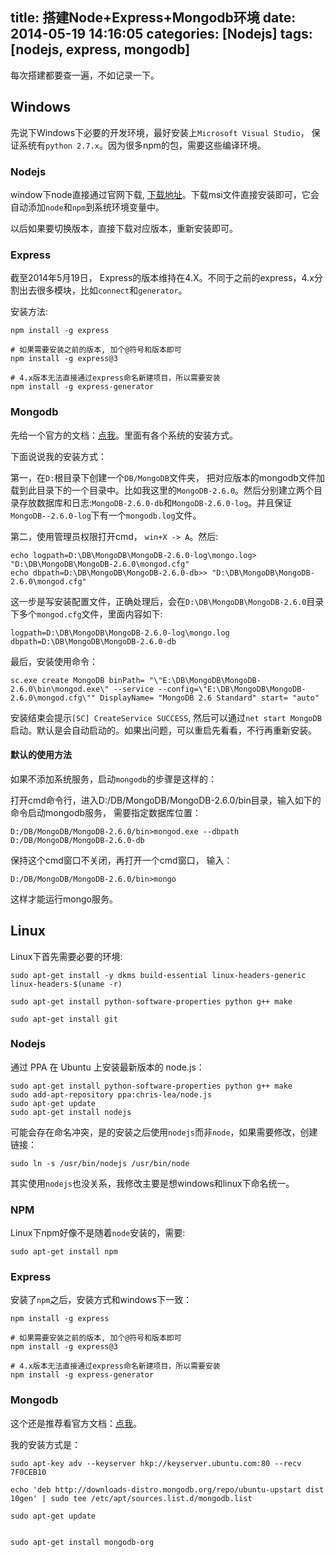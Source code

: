 title: 搭建Node+Express+Mongodb环境
date: 2014-05-19 14:16:05
categories: [Nodejs]
tags: [nodejs, express, mongodb]
---

每次搭建都要查一遍，不如记录一下。
<!--more-->

## Windows
先说下Windows下必要的开发环境，最好安装上`Microsoft Visual Studio`， 保证系统有`python 2.7.x`。因为很多npm的包，需要这些编译环境。

### Nodejs
window下node直接通过官网下载, [下载地址](http://nodejs.org/download/)。下载msi文件直接安装即可，它会自动添加`node`和`npm`到系统环境变量中。

以后如果要切换版本，直接下载对应版本，重新安装即可。

### Express
截至2014年5月19日， Express的版本维持在4.X。不同于之前的express，4.x分割出去很多模块，比如`connect`和`generator`。

安装方法:
```
npm install -g express

# 如果需要安装之前的版本, 加个@符号和版本即可
npm install -g express@3

# 4.x版本无法直接通过express命名新建项目，所以需要安装
npm install -g express-generator
```

### Mongodb
先给一个官方的文档：[点我](http://docs.mongodb.org/manual/)。里面有各个系统的安装方式。

下面说说我的安装方式：

第一，在`D:`根目录下创建一个`DB/MongoDB`文件夹， 把对应版本的mongodb文件加载到此目录下的一个目录中。比如我这里的`MongoDB-2.6.0`。然后分别建立两个目录存放数据库和日志:`MongoDB-2.6.0-db`和`MongoDB-2.6.0-log`。并且保证`MongoDB--2.6.0-log`下有一个`mongodb.log`文件。

第二，使用管理员权限打开cmd， `win+X -> A`。然后:
```
echo logpath=D:\DB\MongoDB\MongoDB-2.6.0-log\mongo.log> "D:\DB\MongoDB\MongoDB-2.6.0\mongod.cfg"
echo dbpath=D:\DB\MongoDB\MongoDB-2.6.0-db>> "D:\DB\MongoDB\MongoDB-2.6.0\mongod.cfg"
```

这一步是写安装配置文件，正确处理后，会在`D:\DB\MongoDB\MongoDB-2.6.0`目录下多个`mongod.cfg`文件，里面内容如下:
```
logpath=D:\DB\MongoDB\MongoDB-2.6.0-log\mongo.log
dbpath=D:\DB\MongoDB\MongoDB-2.6.0-db
```

最后，安装使用命令：
```
sc.exe create MongoDB binPath= "\"E:\DB\MongoDB\MongoDB-2.6.0\bin\mongod.exe\" --service --config=\"E:\DB\MongoDB\MongoDB-2.6.0\mongod.cfg\"" DisplayName= "MongoDB 2.6 Standard" start= "auto"
```

安装结束会提示`[SC] CreateService SUCCESS`, 然后可以通过`net start MongoDB`启动。默认是会自动启动的。如果出问题，可以重启先看看，不行再重新安装。

#### 默认的使用方法
如果不添加系统服务，启动`mongodb`的步骤是这样的：

打开cmd命令行，进入D:/DB/MongoDB/MongoDB-2.6.0/bin目录，输入如下的命令启动mongodb服务， 需要指定数据库位置：
```
D:/DB/MongoDB/MongoDB-2.6.0/bin>mongod.exe --dbpath D:/DB/MongoDB/MongoDB-2.6.0-db
```

保持这个cmd窗口不关闭，再打开一个cmd窗口， 输入：
```
D:/DB/MongoDB/MongoDB-2.6.0/bin>mongo
```

这样才能运行mongo服务。


## Linux
Linux下首先需要必要的环境:
```
sudo apt-get install -y dkms build-essential linux-headers-generic linux-headers-$(uname -r)

sudo apt-get install python-software-properties python g++ make

sudo apt-get install git
```

### Nodejs
通过 PPA 在 Ubuntu 上安装最新版本的 node.js：
```
sudo apt-get install python-software-properties python g++ make
sudo add-apt-repository ppa:chris-lea/node.js
sudo apt-get update
sudo apt-get install nodejs
```
可能会存在命名冲突，是的安装之后使用`nodejs`而非`node`，如果需要修改，创建链接：
```
sudo ln -s /usr/bin/nodejs /usr/bin/node
```

其实使用`nodejs`也没关系，我修改主要是想windows和linux下命名统一。

### NPM
Linux下npm好像不是随着`node`安装的，需要:
```
sudo apt-get install npm
```

### Express
安装了`npm`之后，安装方式和windows下一致：
```
npm install -g express

# 如果需要安装之前的版本, 加个@符号和版本即可
npm install -g express@3

# 4.x版本无法直接通过express命名新建项目，所以需要安装
npm install -g express-generator
```

### Mongodb
这个还是推荐看官方文档：[点我](http://docs.mongodb.org/manual/)。

我的安装方式是：
```
sudo apt-key adv --keyserver hkp://keyserver.ubuntu.com:80 --recv 7F0CEB10

echo 'deb http://downloads-distro.mongodb.org/repo/ubuntu-upstart dist 10gen' | sudo tee /etc/apt/sources.list.d/mongodb.list

sudo apt-get update


sudo apt-get install mongodb-org
```
